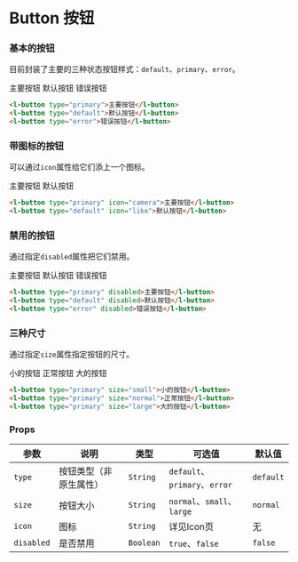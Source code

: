 # Button 按钮


### 基本的按钮

目前封装了主要的三种状态按钮样式：`default`、`primary`、`error`。

<ClientOnly>
<l-button type="primary">主要按钮</l-button>
<l-button type="default">默认按钮</l-button>
<l-button type="error">错误按钮</l-button>
</ClientOnly>

```html
<l-button type="primary">主要按钮</l-button>
<l-button type="default">默认按钮</l-button>
<l-button type="error">错误按钮</l-button>
```

### 带图标的按钮

可以通过`icon`属性给它们添上一个图标。

<ClientOnly>
<l-button type="primary" icon="camera">主要按钮</l-button>
<l-button type="default" icon="like">默认按钮</l-button>
</ClientOnly>

```html
<l-button type="primary" icon="camera">主要按钮</l-button>
<l-button type="default" icon="like">默认按钮</l-button>
```

### 禁用的按钮

通过指定`disabled`属性把它们禁用。

<ClientOnly>
  <l-button type="primary" disabled>主要按钮</l-button>
  <l-button type="default" disabled>默认按钮</l-button>
  <l-button type="error" disabled>错误按钮</l-button>
</ClientOnly>

```html
<l-button type="primary" disabled>主要按钮</l-button>
<l-button type="default" disabled>默认按钮</l-button>
<l-button type="error" disabled>错误按钮</l-button>
```

### 三种尺寸

通过指定`size`属性指定按钮的尺寸。

<ClientOnly>
  <l-button type="primary" size="small">小的按钮</l-button>
  <l-button type="primary" size="normal">正常按钮</l-button>
  <l-button type="primary" size="large">大的按钮</l-button>
</ClientOnly>

```html
<l-button type="primary" size="small">小的按钮</l-button>
<l-button type="primary" size="normal">正常按钮</l-button>
<l-button type="primary" size="large">大的按钮</l-button>
```

### Props
| 参数 | 说明 | 类型 | 可选值 | 默认值 |
|---|---|---|---|---|
|`type`| 按钮类型（非原生属性） | `String` | `default`、`primary`、`error` | `default` |
|`size`| 按钮大小 | `String` | `normal`、`small`、`large` | `normal` |
|`icon`| 图标 | `String` | 详见Icon页 | 无 |
|`disabled` | 是否禁用 | `Boolean` | `true`、`false` | `false` |